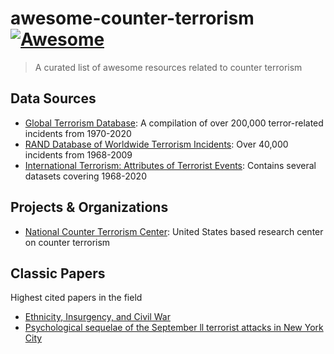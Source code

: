 # awesome-counter-terrorism [![Awesome](https://awesome.re/badge-flat.svg)](https://github.com/sindresorhus/awesome)

> A curated list of awesome resources related to counter terrorism

## Data Sources

- [Global Terrorism Database](https://www.start.umd.edu/gtd/): A compilation of over 200,000 terror-related incidents from 1970-2020
- [RAND Database of Worldwide Terrorism Incidents](https://www.rand.org/nsrd/projects/terrorism-incidents.html): Over 40,000 incidents from 1968-2009
- [International Terrorism: Attributes of Terrorist Events](https://library.duke.edu/data/sources/iterate): Contains several datasets covering 1968-2020

## Projects & Organizations

- [National Counter Terrorism Center](https://www.dni.gov/index.php/nctc-home): United States based research center on counter terrorism

## Classic Papers

Highest cited papers in the field

- [Ethnicity, Insurgency, and Civil War](https://www.jstor.org/stable/3118222)
- [Psychological sequelae of the September ll terrorist attacks in New York City](https://pubmed.ncbi.nlm.nih.gov/11919308/)
